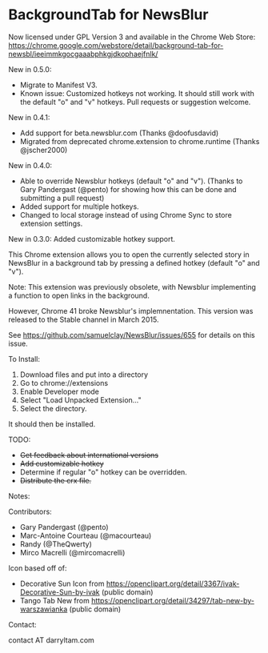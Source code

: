BackgroundTab for NewsBlur
==========================

Now licensed under GPL Version 3 and available in the Chrome Web Store:
https://chrome.google.com/webstore/detail/background-tab-for-newsbl/ieeimmkgocgaaabphkgjdkophaejfnlk/


New in 0.5.0:

* Migrate to Manifest V3.
* Known issue: Customized hotkeys not working.  It should still work with the default "o" and "v" hotkeys. Pull requests or suggestion welcome.

New in 0.4.1:

* Add support for beta.newsblur.com (Thanks @doofusdavid)
* Migrated from deprecated chrome.extension to chrome.runtime (Thanks @jscher2000)

New in 0.4.0: 

* Able to override Newsblur hotkeys (default "o" and "v"). (Thanks to Gary Pandergast (@pento) for showing how this can be done and submitting a pull request)
* Added support for multiple hotkeys.
* Changed to local storage instead of using Chrome Sync to store extension settings.


New in 0.3.0: Added customizable hotkey support.



This Chrome extension allows you to open the currently selected story in NewsBlur in a background tab by pressing a defined hotkey (default "o" and "v").

Note: This extension was previously obsolete, with Newsblur implementing a function to open links in the background.

However, Chrome 41 broke Newsblur's implemnentation.  This version was released to the Stable channel in March 2015.

See https://github.com/samuelclay/NewsBlur/issues/655 for details on this issue.


To Install:
1) Download files and put into a directory
2) Go to chrome://extensions
3) Enable Developer mode
4) Select "Load Unpacked Extension..."
5) Select the directory.

It should then be installed.

TODO:
- ~~Get feedback about international versions~~
- ~~Add customizable hotkey~~
- Determine if regular "o" hotkey can be overridden.
- ~~Distribute the crx file.~~

Notes:

Contributors:

* Gary Pandergast (@pento)
* Marc-Antoine Courteau (@macourteau)
* Randy (@TheQwerty)
* Mirco Macrelli (@mircomacrelli)


Icon based off of:

 * Decorative Sun Icon from https://openclipart.org/detail/3367/ivak-Decorative-Sun-by-ivak (public domain)
 * Tango Tab New from https://openclipart.org/detail/34297/tab-new-by-warszawianka (public domain)

Contact:

contact AT darryltam.com
